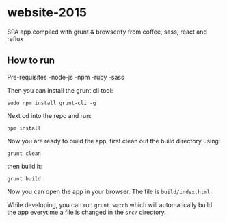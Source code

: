 # website-2015
SPA app compiled with grunt &amp; browserify from coffee, sass, react and reflux


## How to run

Pre-requisites
-node-js
-npm
-ruby
-sass


Then you can install the grunt cli tool:

`sudo npm install grunt-cli -g`

Next cd into the repo and run:

`npm install`

Now you are ready to build the app, first clean out the build directory using:

`grunt clean`

then build it:

`grunt build`

Now you can open the app in your browser. The file is `build/index.html`


While developing, you can run `grunt watch` which will automatically build the app everytime a
file is changed in the `src/` directory.


